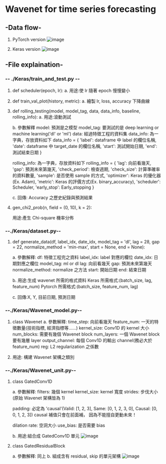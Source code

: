 # Wavenet for time series forecasting

## -Data flow-

1. PyTorch version
   ![image](https://github.com/LanceWang12/Wavenet-for-time-series-data-/blob/master/Some_picture/PyTorch_dataflow.png)
   

2. Keras version
   ![image](https://github.com/LanceWang12/Wavenet-for-time-series-data-/blob/master/Some_picture/Keras_dataflow.png)



## -File explaination-

### -- ./Keras/train_and_test.py --

1. def scheduler(epoch, lr):
    a. 用途:使 lr 隨著 epoch 慢慢變小

2. def train_val_plot(history, metric): a. 繪製 lr, loss, accuracy 下降曲線

3. def rolling_testing(model, model_tag, data, data_info, baseline, rolling_info):
   a. 用途:滾動測試

   b. 參數解釋
      model: 預測是之模型
      model_tag: 要測試的是 deep learning or machine learning('dl' or 'ml')
      data: 經過特徵工程的資料集
      data_info: 為一字典，存放資料如下
      data_info = {
          'label': dataframe 中 label 的欄位名稱, 
          'date': dataframe 中 target_date 的欄位名稱,
          'start': 測試開始日期,
          'end': 測試結束日期
      }

      rolling_info: 為一字典，存放資料如下
      rolling_info = {
          'lag': 向前看幾天,
          'gap': 預測未來第幾天,
          'check_period': 檢查週期,
          'check_size': 計算準確率的資料數量,
          'sample': 是否使用 sample 的方式,
          'optimizer': Keras 的優化器(Ex. Adam),
          'metric': Keras 的評價方式(Ex. binary_accuracy),
          'scheduler': Scheduler,
          'early_stop': Early_stopping
      }

   

   c. 回傳: Accuracy 之歷史紀錄與預測結果

4. gen_chi2_prob(n, field = (0, 10), k = 2):

   用途:產生 Chi-square 機率分佈

### --./Keras/dataset.py--

1. def generate_data(df, label_idx, date_idx, model_tag = 'dl', lag = 28, gap = 22, normalize_method = 'min-max', start = None, end = None):

   a. 參數解釋:
      df: 特徵工程完之資料
      label_idx: label 對應的欄位
      date_idx: 日期對應之欄位
      model_tag: ml or dl
      lag: 向前看幾天
      gap: 預測未來第幾天
      normalize_method: normalize 之方法
      start: 開始日期
      end: 結束日期

   

   b. 用途:生成 wavenet 所需的格式資料
    	Keras 所需格式:(batch_size, lag, feature_num) Pytorch 所需格式:(batch_size, feature_num, lag)

   c. 回傳:X, Y, 目前日期, 預測日期

### --./Keras/Wavenet_model.py--

1. class Wavenet
    a. 參數解釋:
       time_step: 向前看幾天
       feature_num: 一天的特徵數量(技術指標, 經濟指標等......)
       kernel_size: Conv1D 的 kernel 大小
       num_blocks: 需要有幾個 Wavenet block
       num_layers: 一個 Wavenet block 要有幾層 layer
       output_channel: 每個 Conv1D 的輸出 channel(務必大於 feature_num)
       reg: L2 regularization 之係數

2. 用途:
   構建 Wavenet 架構之類別

### --./Keras/Wavenet_unit.py--

1. class GatedConv1D

   a. 參數解釋:
      filters: 幾個 kernel
      kernel_size: kernel 寬度
      strides: 步伐大小(原始 Wavenet 架構皆為 1)

      padding: 必定為 'causal'(Valid: [1, 2, 3], Same: [0, 1, 2, 3, 0], Causal: [0, 0, 1, 2, 3])
      causal 補值只會在前面補， 因為不能擅自更動未來！

      dilation rate: 空洞大小
      use_bias: 是否需要 bias

   b. 用途:組合成 GatedConv1D 單元
      ![image](https://github.com/LanceWang12/Wavenet-for-time-series-data-/blob/master/Some_picture/GatedConv1d.png)


   

2. class GatedResidualBlock 

   a. 參數解釋: 同上
   b. 組成含有 residual, skip 的單元架構
      ![image](https://github.com/LanceWang12/Wavenet-for-time-series-data-/blob/master/Some_picture/GatedResidualBlock.png)
